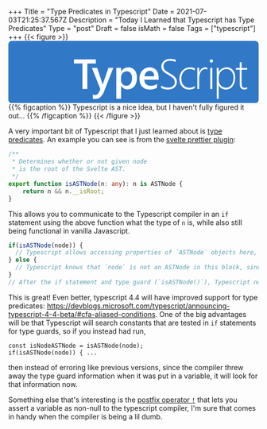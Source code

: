 +++
Title = "Type Predicates in Typescript"
Date = 2021-07-03T21:25:37.567Z
Description = "Today I Learned that Typescript has Type Predicates"
Type = "post"
Draft = false
isMath = false
Tags = ["typescript"]
+++
{{< figure >}}
<svg class="w-full" fill="none" height="250" viewBox="0 0 1004 250" width="1004" xmlns="http://www.w3.org/2000/svg"><rect fill="#3178c6" height="250" rx="14" width="1004"/><path clip-rule="evenodd" d="m613 188.697v-9.373c8.556 5.419 17.222 8.128 26 8.128 9.333 0 16.417-1.921 21.25-5.764s7.25-9.22 7.25-16.132c0-6.082-1.625-10.934-4.875-14.556-3.134-3.492-9.793-8.205-19.979-14.14l-1.146-.664c-12.111-7.023-19.778-12.898-23-17.625-3.222-4.728-4.833-10.188-4.833-16.381 0-8.4045 3.277-15.5372 9.833-21.3984 6.556-5.8611 15.306-8.7916 26.25-8.7916 7.111 0 14.222 1.1888 21.333 3.5664v8.6258c-7-3.1518-14.472-4.7276-22.416-4.7276-8.111 0-14.542 2.0458-19.292 6.1376-4.75 4.0917-7.125 9.2892-7.125 15.5928 0 6.082 1.625 10.92 4.875 14.514s10.264 8.488 21.042 14.681c11.166 6.303 18.597 11.902 22.291 16.795 3.695 4.894 5.542 10.52 5.542 16.878 0 9.124-3.181 16.561-9.542 22.311-6.361 5.751-15.347 8.626-26.958 8.626-4.111 0-8.847-.636-14.208-1.908-5.361-1.271-9.459-2.737-12.292-4.395zm-296.172-97.9341h34.172v-16.7629h-88v16.7629h34.089v102.2371h19.739zm65.672 115.8431 38.5-98.606h-19.5l-21.333 61.919c-.506 1.898-.903 3.443-1.19 4.636l-.31 1.34h-.417c-.444-1.897-.798-3.379-1.061-4.445l-.439-1.697-20.333-61.753h-21.417l33.917 84.827-5.75 13.945c-3.556 7.082-8.945 10.624-16.167 10.624-2.5 0-5.278-.498-8.333-1.494v16.019c2.722.719 6.111 1.079 10.166 1.079 14.445 0 25.667-8.798 33.667-26.394zm70.147-26.2h-.333v51.594h-19.314v-124.009h19.314v14.931h.333c6.604-11.282 16.261-16.922 28.971-16.922 10.822 0 19.258 3.788 25.308 11.364 6.049 7.576 9.074 17.751 9.074 30.525 0 14.157-3.413 25.493-10.24 34.01-6.826 8.516-16.15 12.774-27.972 12.774-10.878 0-19.258-4.756-25.141-14.267zm-.647-22.517v-10.478c0-7.26 2.093-13.31 6.28-18.151 4.186-4.84 9.717-7.26 16.593-7.26 6.488 0 11.631 2.351 15.429 7.054 3.799 4.703 5.698 11.207 5.698 19.512 0 9.901-2.038 17.615-6.113 23.142-4.076 5.528-9.69 8.292-16.844 8.292-6.099 0-11.131-2.145-15.096-6.435s-5.947-9.516-5.947-15.676zm151-2.159h-57.606c.221 7.86 2.628 13.92 7.222 18.182s10.907 6.393 18.94 6.393c9.024 0 17.304-2.712 24.842-8.136v15.525c-7.703 4.871-17.882 7.306-30.536 7.306-12.435 0-22.187-3.861-29.257-11.582s-10.605-18.583-10.605-32.586c0-13.228 3.893-24.007 11.678-32.337s17.455-12.495 29.009-12.495 20.495 3.736 26.822 11.208 9.491 17.85 9.491 31.133zm-22.854-29.938c3.181 3.861 4.799 9.264 4.854 16.208h-39c.878-6.556 3.223-11.861 7.035-15.917 3.812-4.055 8.461-6.083 13.946-6.083 5.595 0 9.983 1.931 13.165 5.792zm144.761 69.208c8.813 0 16.399-1.934 22.758-5.801v-7.955c-6.359 4.53-13.833 6.795-22.423 6.795-9.372 0-16.916-3.342-22.633-10.027-5.718-6.685-8.577-15.524-8.577-26.518 0-11.38 3.124-20.647 9.372-27.802 6.247-7.154 14.391-10.731 24.431-10.731 7.308 0 14.029 1.878 20.165 5.635v-8.618c-6.136-2.652-12.467-3.978-18.993-3.978-12.607 0-22.926 4.295-30.958 12.886-8.033 8.591-12.049 19.626-12.049 33.106 0 12.817 3.57 23.189 10.71 31.116 7.14 7.928 16.539 11.892 28.197 11.892zm73.093-79.333c-2.54-1.834-5.521-2.75-8.944-2.75-6.681 0-12.284 3.472-16.812 10.416-4.527 6.945-6.791 16.806-6.791 29.584v40.083h-7.453v-85.333h7.453v18.916h.332c1.932-6.5 4.996-11.555 9.192-15.166s9.055-5.417 14.576-5.417c3.147 0 5.963.5 8.447 1.5zm11.942-30.5486c1.294 1.2544 2.785 1.8816 4.474 1.8816 1.8 0 3.348-.6557 4.642-1.9671 1.295-1.3114 1.942-2.8794 1.942-4.704 0-1.9386-.661-3.478-1.984-4.6184-1.322-1.1403-2.856-1.7105-4.6-1.7105-1.632 0-3.11.5844-4.432 1.7533-1.323 1.1689-1.984 2.6941-1.984 4.5756 0 1.9387.647 3.5351 1.942 4.7895zm.058 107.8816v-85h8v85zm33.624-15.13h.331c6.077 11.439 15.469 17.159 28.175 17.159 11.38 0 20.537-4.38 27.47-13.139s10.4-20.24 10.4-34.443c0-12.765-3.025-22.865-9.074-30.298s-14.46-11.149-25.233-11.149c-6.795 0-13.024 1.699-18.686 5.098-5.663 3.399-10.013 8.22-13.052 14.465h-.331v-17.491h-7.624v123.928h7.624zm.376-31.592v10.679c0 8.499 2.706 15.797 8.118 21.896 5.412 6.098 12.525 9.147 21.34 9.147 8.76 0 15.873-3.711 21.341-11.134 5.467-7.423 8.201-17.177 8.201-29.263 0-10.596-2.511-19.012-7.532-25.249-5.021-6.236-11.716-9.354-20.085-9.354-9.987 0-17.714 3.311-23.182 9.934-5.467 6.622-8.201 14.404-8.201 23.344zm102.874 48.722c3.461 0 7.17-.938 11.126-2.814v-7.119c-3.626 2.042-7.005 3.063-10.137 3.063-4.396 0-7.514-1.311-9.355-3.932-1.84-2.621-2.761-6.856-2.761-12.706v-55.955h22.253v-6.953h-22.253v-24.584c-1.209.4415-2.472.8553-3.791 1.2416-1.319.4415-2.582.8829-3.791 1.3244v22.018h-15.165v6.953h15.165v56.948c0 15.01 6.236 22.515 18.709 22.515z" fill="#fff" fill-rule="evenodd"/></svg>
{{% figcaption %}}
Typescript is a nice idea, but I haven't fully figured it out...
{{% /figcaption %}}
{{< /figure >}}

A very important bit of Typescript that I just learned about is [type predicates](https://www.typescriptlang.org/docs/handbook/2/narrowing.html#using-type-predicates). An example you can see is from the [svelte prettier plugin](https://github.com/sveltejs/prettier-plugin-svelte/blob/d7c3d5b7ac52c436e2a1f0afbc5300d9c2ad1568/src/print/helpers.ts#L5-L11):

```ts
/**
 * Determines whether or not given node
 * is the root of the Svelte AST.
 */
export function isASTNode(n: any): n is ASTNode {
    return n && n.__isRoot;
}
```

This allows you to communicate to the Typescript compiler in an `if` statement using the above function what the type of `n` is, while also still being functional in vanilla Javascript.

```ts
if(isASTNode(node)) {
  // Typescript allows accessing properties of `ASTNode` objects here, since it now knows that `node` is an `ASTNode`.
} else {
  // Typescript knows that `node` is not an ASTNode in this block, since it failed the check.
}
// After the if statement and type guard (`isASTNode()`), Typescript no longer knows whether `node` is an `ASTNode`.
```

This is great! Even better, typescript 4.4 will have improved support for type predicates: <https://devblogs.microsoft.com/typescript/announcing-typescript-4-4-beta/#cfa-aliased-conditions>. One of the big advantages will be that Typescript will search constants that are tested in `if` statements for type guards, so if you instead had run,

```
const isNodeASTNode = isASTNode(node);
if(isASTNode(node)) { ...
```

then instead of erroring like previous versions, since the compiler threw away the type guard information when it was put in a variable, it will look for that information now. 

Something else that's interesting is the [postfix operator `!`](https://www.logicbig.com/tutorials/misc/typescript/non-null-assertion-operator.html) that lets you assert a variable as non-null to the typescript compiler, I'm sure that comes in handy when the compiler is being a lil dumb.